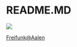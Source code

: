 # README.MD
![](https://gitlab.com/sfz.aalen/hackwerk/freifunk/konzepte/-/raw/main/Artstyle/Logo/NBr_FAAConceptdesign_23052025.png)

[Freifunk@Aalen](https://aalen.freifunk.net)
